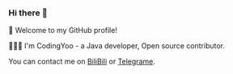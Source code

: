 ### Hi there 👋

<!-- <img src="https://cdn.jsdelivr.net/gh/CodingYoo/CDN@1.1/123.png" align="right" height="140"> -->

:dog:  Welcome to my GitHub profile!

👨🏻‍💻 I'm CodingYoo - a Java developer,  Open source contributor.

You can contact me on [BiliBili](https://space.bilibili.com/428236132) or [Telegrame](https://t.me/doslphx).


